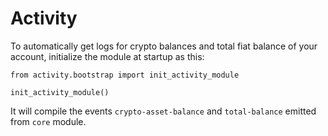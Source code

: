 # Activity
To automatically get logs for crypto balances and total fiat balance of your account, initialize the module at startup as this:

```
from activity.bootstrap import init_activity_module

init_activity_module()
```

It will compile the events `crypto-asset-balance` and `total-balance` emitted from `core` module.
